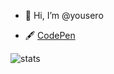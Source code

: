 * 👋 Hi, I’m @yousero
<!--- * 📫 How to reach me: [Telegram](https://t.me/yousero) --->
* 🖋️ [CodePen](https://codepen.io/youser)

<!---
yousero/yousero is a ✨ special ✨ repository because its `README.md` (this file) appears on your GitHub profile.
You can click the Preview link to take a look at your changes.
--->

![stats](https://github-readme-stats.vercel.app/api/top-langs/?username=yousero&layout=compact)
